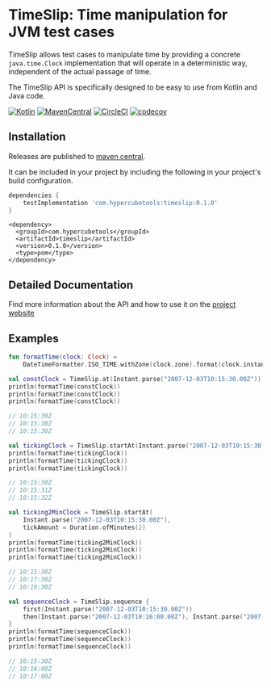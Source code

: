 # TimeSlip: Time manipulation for JVM test cases

TimeSlip allows test cases to manipulate time by providing a concrete `java.time.Clock` implementation that will operate
in a deterministic way, independent of the actual passage of time.

The TimeSlip API is specifically designed to be easy to use from Kotlin and Java code.

[![Kotlin](https://img.shields.io/badge/kotlin-1.5.32-blue.svg)](http://kotlinlang.org)
[![MavenCentral](https://img.shields.io/maven-central/v/com.hypercubetools/timeslip)](https://mvnrepository.com/artifact/com.hypercubetools/timeslip)
[![CircleCI](https://circleci.com/gh/plannigan/timeslip.svg?style=svg)](https://circleci.com/gh/plannigan/timeslip)
[![codecov](https://codecov.io/gh/plannigan/timeslip/branch/master/graph/badge.svg)](https://codecov.io/gh/plannigan/timeslip)

## Installation

Releases are published to [maven central][maven].
 
It can be included in your project by including the following in your project's build configuration.

```gradle
dependencies {
    testImplementation 'com.hypercubetools:timeslip:0.1.0'
}
```

```maven
<dependency>
  <groupId>com.hypercubetools</groupId>
  <artifactId>timeslip</artifactId>
  <version>0.1.0</version>
  <type>pom</type>
</dependency>
```

## Detailed Documentation

Find more information about the API and how to use it on the [project website][project_website]

## Examples

```kotlin
fun formatTime(clock: Clock) =
    DateTimeFormatter.ISO_TIME.withZone(clock.zone).format(clock.instant())

val constClock = TimeSlip.at(Instant.parse("2007-12-03T10:15:30.00Z"))
println(formatTime(constClock))
println(formatTime(constClock))
println(formatTime(constClock))

// 10:15:30Z
// 10:15:30Z
// 10:15:30Z

val tickingClock = TimeSlip.startAt(Instant.parse("2007-12-03T10:15:30.00Z"))
println(formatTime(tickingClock))
println(formatTime(tickingClock))
println(formatTime(tickingClock))

// 10:15:30Z
// 10:15:31Z
// 10:15:32Z

val ticking2MinClock = TimeSlip.startAt(
    Instant.parse("2007-12-03T10:15:30.00Z"),
    tickAmount = Duration.ofMinutes(2)
)
println(formatTime(ticking2MinClock))
println(formatTime(ticking2MinClock))
println(formatTime(ticking2MinClock))

// 10:15:30Z
// 10:17:30Z
// 10:19:30Z

val sequenceClock = TimeSlip.sequence {
    first(Instant.parse("2007-12-03T10:15:30.00Z"))
    then(Instant.parse("2007-12-03T10:16:00.00Z"), Instant.parse("2007-12-03T10:17:00.00Z"))
}
println(formatTime(sequenceClock))
println(formatTime(sequenceClock))
println(formatTime(sequenceClock))

// 10:15:30Z
// 10:16:00Z
// 10:17:00Z
```

[maven]: https://mvnrepository.com/artifact/com.hypercubetools/timeslip
[project_website]: https://timeslip.hypercubetools.com/
